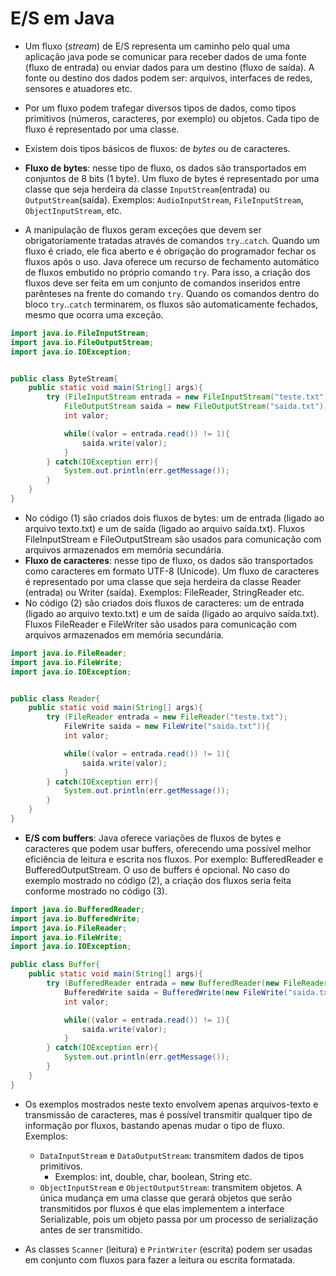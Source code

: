 # E/S em Java

- Um fluxo (*stream*) de E/S representa um caminho pelo qual uma aplicação java pode se comunicar para receber dados de uma fonte (fluxo de entrada) ou enviar dados para um destino (fluxo de saída). A fonte ou destino dos dados podem ser: arquivos, interfaces de redes, sensores e atuadores etc.
- Por um fluxo podem trafegar diversos tipos de dados, como tipos primitivos (números, caracteres, por exemplo) ou objetos. Cada tipo de fluxo é representado por uma classe.
- Existem dois tipos básicos de fluxos: de *bytes* ou de caracteres.

- **Fluxo de bytes**: nesse tipo de fluxo, os dados são transportados em conjuntos de 8 bits (1 byte). Um fluxo de bytes é representado por uma classe que seja herdeira da classe `InputStream`(entrada) ou `OutputStream`(saída). Exemplos: `AudioInputStream`, `FileInputStream`, `ObjectInputStream`, etc.
- A manipulação de fluxos geram exceções que devem ser obrigatoriamente tratadas através de comandos `try`..`catch`. Quando um fluxo é criado, ele fica aberto e é obrigação do programador fechar os fluxos após o uso. Java oferece um recurso de fechamento automático de fluxos embutido no próprio comando `try`. Para isso, a criação dos fluxos deve ser feita em um conjunto de comandos inseridos entre parênteses na frente do comando `try`. Quando os comandos dentro do bloco `try`..`catch` terminarem, os fluxos são automaticamente fechados, mesmo que ocorra uma exceção.

```Java
import java.io.FileInputStream;
import java.io.FileOutputStream;
import java.io.IOException;


public class ByteStream{
	public static void main(String[] args){
		try (FileInputStream entrada = new FileInputStream("teste.txt");
		    FileOutputStream saida = new FileOutputStream("saida.txt")){
			int valor;

			while((valor = entrada.read()) != 1){
				saida.write(valor);
			}
		} catch(IOException err){
			System.out.println(err.getMessage());
		}
	}
}
```

- No código (1) são criados dois fluxos de bytes: um de entrada (ligado ao arquivo texto.txt) e um de saída (ligado ao arquivo saída.txt). Fluxos FileInputStream e FileOutputStream são usados para comunicação com arquivos armazenados em memória secundária.
- **Fluxo de caracteres**: nesse tipo de fluxo, os dados são transportados como caracteres em formato UTF-8 (Unicode). Um fluxo de caracteres é representado por uma classe que seja
herdeira da classe Reader (entrada) ou Writer (saída). Exemplos: FileReader, StringReader etc.
- No código (2) são criados dois fluxos de caracteres: um de entrada (ligado ao arquivo texto.txt) e um de saída (ligado ao arquivo saída.txt). Fluxos FileReader e FileWriter são usados para comunicação com arquivos armazenados em memória secundária.

```Java
import java.io.FileReader;
import java.io.FileWrite;
import java.io.IOException;


public class Reader{
	public static void main(String[] args){
		try (FileReader entrada = new FileReader("teste.txt");
		    FileWrite saida = new FileWrite("saida.txt")){
			int valor;

			while((valor = entrada.read()) != 1){
				saida.write(valor);
			}
		} catch(IOException err){
			System.out.println(err.getMessage());
		}
	}
}
```


- **E/S com buffers**: Java oferece variações de fluxos de bytes e caracteres que podem usar buffers, oferecendo uma possível melhor eficiência de leitura e escrita nos fluxos. Por exemplo: BufferedReader e BufferedOutputStream. O uso de buffers é opcional. No caso do exemplo mostrado no código (2), a criação dos fluxos seria feita conforme mostrado no código (3).

```Java
import java.io.BufferedReader;
import java.io.BufferedWrite;
import java.io.FileReader;
import java.io.FileWrite;
import java.io.IOException;

public class Buffer{
	public static void main(String[] args){
		try (BufferedReader entrada = new BufferedReader(new FileReader("teste.txt"));
		    BufferedWrite saida = BufferedWrite(new FileWrite("saida.txt"))){
			int valor;

			while((valor = entrada.read()) != 1){
				saida.write(valor);
			}
		} catch(IOException err){
			System.out.println(err.getMessage());
		}
	}
}
```

- Os exemplos mostrados neste texto envolvem apenas arquivos-texto e transmissão de caracteres, mas é possível transmitir qualquer tipo de informação por fluxos, bastando apenas mudar o tipo de fluxo. Exemplos:
	- `DataInputStream` e `DataOutputStream`: transmitem dados de tipos primitivos.
		- Exemplos: int, double, char, boolean, String etc.
	- `ObjectInputStream` e `ObjectOutputStream`: transmitem objetos. A única mudança em uma classe que gerará objetos que serão transmitidos por fluxos é que elas implementem a interface Serializable, pois um objeto passa por um processo de serialização antes de ser transmitido.

- As classes `Scanner` (leitura) e `PrintWriter` (escrita) podem ser usadas em conjunto com fluxos para fazer a leitura ou escrita formatada.
